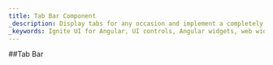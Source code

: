 ```yaml
---
title: Tab Bar Component
_description: Display tabs for any occasion and implement a completely tabbed user interface. These UI controls manage every aspect of your tabs’ appearance and behavior. 
_keywords: Ignite UI for Angular, UI controls, Angular widgets, web widgets, UI widgets, Angular, Native Angular Components Suite, Native Angular Controls, Native Angular Components Library, Angular Tab Bar component, Angular Tab Bar controls
---
```


##Tab Bar